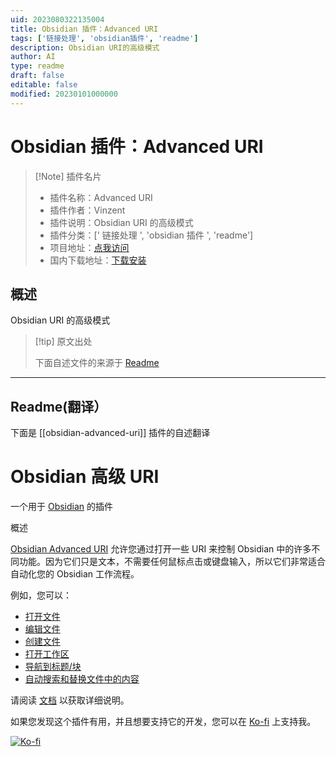 ```yaml
---
uid: 2023080322135004
title: Obsidian 插件：Advanced URI
tags: ['链接处理', 'obsidian插件', 'readme']
description: Obsidian URI的高级模式
author: AI
type: readme
draft: false
editable: false
modified: 20230101000000
---
```


# Obsidian 插件：Advanced URI

> [!Note] 插件名片
> - 插件名称：Advanced URI
> - 插件作者：Vinzent
> - 插件说明：Obsidian URI 的高级模式
> - 插件分类：[' 链接处理 ', 'obsidian 插件 ', 'readme']
> - 项目地址：[点我访问](https://github.com/Vinzent03/obsidian-advanced-uri)
> - 国内下载地址：[下载安装](https://pkmer.cn/products/plugin/pluginMarket/?obsidian-advanced-uri)

## 概述

Obsidian URI 的高级模式

> [!tip] 原文出处
>
>下面自述文件的来源于 [Readme](https://ghproxy.net/https://raw.githubusercontent.com/Vinzent03/obsidian-advanced-uri/master/README.md)
>

---

## Readme(翻译）

下面是 [[obsidian-advanced-uri]] 插件的自述翻译

# Obsidian 高级 URI

一个用于 [Obsidian](https://obsidian.md) 的插件

概述

[Obsidian Advanced URI](https://github.com/Vinzent03/obsidian-advanced-uri) 允许您通过打开一些 URI 来控制 Obsidian 中的许多不同功能。因为它们只是文本，不需要任何鼠标点击或键盘输入，所以它们非常适合自动化您的 Obsidian 工作流程。

例如，您可以：

- [打开文件](https://vinzent03.github.io/obsidian-advanced-uri/actions/navigation)
- [编辑文件](https://vinzent03.github.io/obsidian-advanced-uri/actions/writing)
- [创建文件](https://vinzent03.github.io/obsidian-advanced-uri/actions/writing)
- [打开工作区](https://vinzent03.github.io/obsidian-advanced-uri/actions/navigation)
- [导航到标题/块](https://vinzent03.github.io/obsidian-advanced-uri/actions/navigation)
- [自动搜索和替换文件中的内容](https://vinzent03.github.io/obsidian-advanced-uri/actions/search)

请阅读 [文档](https://vinzent03.github.io/obsidian-advanced-uri) 以获取详细说明。

如果您发现这个插件有用，并且想要支持它的开发，您可以在 [Ko-fi](https://Ko-fi.com/Vinzent) 上支持我。

[![Ko-fi](https://ko-fi.com/img/githubbutton_sm.svg)](https://ko-fi.com/F1F195IQ5)
